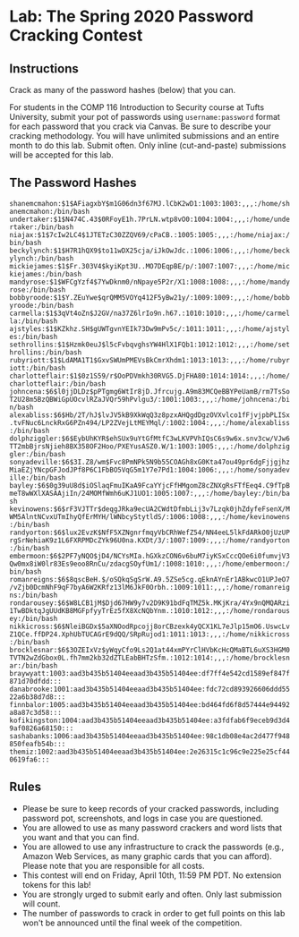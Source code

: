 # Lab: The Spring 2020 Password Cracking Contest

## Instructions

Crack as many of the password hashes (below) that you can.

For students in the COMP 116 Introduction to Security course at Tufts University, submit your pot of passwords using `username:password` format for each password that you crack via Canvas.  Be sure to describe your cracking methodology.  You will have unlimited submissions and an entire month to do this lab.  Submit often.  Only inline (cut-and-paste) submissions will be accepted for this lab.

## The Password Hashes

`shanemcmahon:$1$AFiagxbY$m1G06dn3f67MJ.lCbK2wD1:1003:1003:,,,:/home/shanemcmahon:/bin/bash
undertaker:$1$N474C.43$0RFoyE1h.7PrLN.wtp8vO0:1004:1004:,,,:/home/undertaker:/bin/bash
niajax:$1$7cIw2LC4$1JTETzC30ZZQV69/cPaCB.:1005:1005:,,,:/home/niajax:/bin/bash
beckylynch:$1$H7R1hQX9$to11wDX25cja/iJkOwJdc.:1006:1006:,,,:/home/beckylynch:/bin/bash
mickiejames:$1$Fr.303V4$kyiKpt3U..MO7DEqpBE/p/:1007:1007:,,,:/home/mickiejames:/bin/bash
mandyrose:$1$WFCgYzf4$7YwDknm0/nNpaye5P2r/X1:1008:1008:,,,:/home/mandyrose:/bin/bash
bobbyroode:$1$Y.ZEuYwe$qrQMM5VOYq412F5yBw21y/:1009:1009:,,,:/home/bobbyroode:/bin/bash
carmella:$1$3qVt4oZn$J2GV/na37Z6lrIo9n.h67.:1010:1010:,,,:/home/carmella:/bin/bash
ajstyles:$1$KZkhz.SH$gUWTgvnYEIk73Dw9mPv5c/:1011:1011:,,,:/home/ajstyles:/bin/bash
sethrollins:$1$Hzmk0euJ$l5cFvbqvghsYW4HlX1FQb1:1012:1012:,,,:/home/sethrollins:/bin/bash
rubyriott:$1$LdAMA1T1$GxvSWUmPMEVsBkCmrXhdm1:1013:1013:,,,:/home/rubyriott:/bin/bash
charlotteflair:$1$0z1S59/r$OoPDVmkh30RVG5.DjFHA80:1014:1014:,,,:/home/charlotteflair:/bin/bash
johncena:$6$l0jjDLDz$pPTgmg6WtIr8jD.Jfrcujg.A9m83MCQeBBYPeUamB/rm7TsSoT2U28m5BzQBWiGpUOcvlRZaJVQr59hPvlgu3/:1001:1003:,,,:/home/johncena:/bin/bash
alexabliss:$6$Hb/2T/hJ$lvJV5kB9XkWqQ3z8pzxAHQgdDgzOVXvlco1fFjvjpbPLISx.tvFNuc6LnckRxG6PZn494/LP2ZVejLtMEYMql/:1002:1004:,,,:/home/alexabliss:/bin/bash
dolphziggler:$6$EybUhKYR$ehSUx9uYtGfMtfC3wLKVPVhIQsC6s9w6x.snv3cw/VJw6TT2mbBjrsNjieh8BX358OF2Hoo/PXEYusASZ0.W/1:1003:1005:,,,:/home/dolphziggler:/bin/bash
sonyadeville:$6$3I.Z8/wm$Fvc8PmNPk5N9b55COAGh8xG0Kta47ou49pr6dgFjjgjhzMiaEZjYNcpGFJodJPf8P6C1FbBO5VqG5m1Y7e7Pd1:1004:1006:,,,:/home/sonyadeville:/bin/bash
bayley:$6$0g39uU8d$iOSlaqFmuIKaA9FcaYYjcFfHMgomZ8cZNXgRsFTfEeq4.C9fTpBmeT8wWXlXASAAjiIn/24MOMfWmh6uKJ1UO1:1005:1007:,,,:/home/bayley:/bin/bash
kevinowens:$6$rF3VJTTr$deqgJRka9ecUA2CWdtDfmbLij3v7Lzqk0jhZdyfeFsenX/MWM5AlntNCvxUTmIhyQfErMYH/lWNbcyStytldS/:1006:1008:,,,:/home/kevinowens:/bin/bash
randyorton:$6$lux2EvzK$NfF5XZNgnrfmqyVbCRhWefZ54/NN4eeL5lkFdARkO0jUzUPrgSrNehiaK9z1L6FXRPMDcZYk96U0na.KXDt/3/:1007:1009:,,,:/home/randyorton:/bin/bash
embermoon:$6$2PF7yNQO$jD4/NCYsMIa.hGXkzCON6v6buM7iyKSxCccQOe6i0fumvjV3Qw0mx8iW0lr83Es9eoo8RnCu/zdacgSOyfUm1/:1008:1010:,,,:/home/embermoon:/bin/bash
romanreigns:$6$8qscBeH.$/oSQkqSgSrW.A9.5ZSe5cg.qEknAYnEr1ABkwcO1UPJeO7/vZjb0DcmNhF9qF7byA6W2KRfz13lM6JkF0Orbh.:1009:1011:,,,:/home/romanreigns:/bin/bash
rondarousey:$6$W8LCB1jM$Djd67HW9y7v2D9K91bdFqTMZ5k.MKjKra/4Yx9nQMQARzi1TwBDktqJgUUdKB8MGFpfyyTrEz5fX8XcNQbYnm.:1010:1012:,,,:/home/rondarousey:/bin/bash
nikkicross:$6$NleiBGDx$5aXNOodRpcojj8orCBzexk4yQCX1KL7eJlp15mO6.UswcLvZ1QCe.ffDP24.XphUbTUCAGrE9dQQ/SRpRujod1:1011:1013:,,,:/home/nikkicross:/bin/bash
brocklesnar:$6$3OZEIxVz$yWqyCfo9Ls2Q1at44xmPYrClHVbKcHcQMaBTL6uXS3HGM0TVTN2wZdGbox0L.fh7mm2kb32dZTLEabBHTzSfm.:1012:1014:,,,:/home/brocklesnar:/bin/bash
braywyatt:1003:aad3b435b51404eeaad3b435b51404ee:df7ff4e542cd1589ef847f871d70dfdd:::
danabrooke:1001:aad3b435b51404eeaad3b435b51404ee:fdc72cd893926606ddd5522a6b38d7d8:::
finnbalor:1005:aad3b435b51404eeaad3b435b51404ee:bd464fd6f8d57444e94492a8a87c3d58:::
kofikingston:1004:aad3b435b51404eeaad3b435b51404ee:a3fdfab6f9eceb9d3d49af0826a68150:::
sashabanks:1006:aad3b435b51404eeaad3b435b51404ee:98c1db08e4ac2d477f948850feafb54b:::
themiz:1002:aad3b435b51404eeaad3b435b51404ee:2e26315c1c96c9e225e25cf440619fa6:::`

## Rules

* Please be sure to keep records of your cracked passwords, including password pot, screenshots, and logs in case you are questioned.
* You are allowed to use as many password crackers and word lists that you want and that you can find.
* You are allowed to use any infrastructure to crack the passwords (e.g., Amazon Web Services, as many graphic cards that you can afford).  Please note that you are responsible for all costs.
* This contest will end on Friday, April 10th, 11:59 PM PDT.  No extension tokens for this lab!
* You are strongly urged to submit early and often.  Only last submission will count.
* The number of passwords to crack in order to get full points on this lab won't be announced until the final week of the competition.